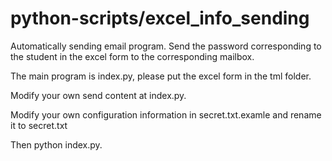 # python-scripts/excel_info_sending

Automatically sending email program. Send the password corresponding to the student in the excel form to the corresponding mailbox.

The main program is index.py, please put the excel form in the tml folder.

Modify your own send content at index.py.

Modify your own configuration information in secret.txt.examle and rename it to secret.txt

Then python index.py.
